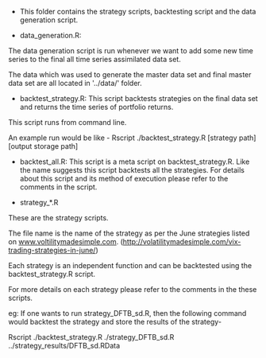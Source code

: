 * This folder contains the strategy scripts, backtesting script and
the data generation script.

* data_generation.R:

The data generation script is run whenever we want to add some new
time series to the final all time series assimilated data set. 

The data which was used to generate the master data set and final
master data set are all located in '../data/' folder.

* backtest_strategy.R:
This script backtests strategies on the final data set and returns the
time series of portfolio returns.

This script runs from command line.

An example run would be like -
Rscript ./backtest_strategy.R [strategy path] [output storage path]

* backtest_all.R:
This script is a meta script on backtest_strategy.R. Like the name
suggests this script backtests all the strategies. For details about
this script and its method of execution please refer to the comments
in the script.

* strategy_*.R 

These are the strategy scripts.  

The file name is the name of the strategy as per the June strategies
listed on www.voltilitymadesimple.com.
(http://volatilitymadesimple.com/vix-trading-strategies-in-june/)

Each strategy is an independent function and can be backtested using
the backtest_strategy.R script.

For more details on each strategy please refer to the comments in the
these scripts.

eg: If one wants to run strategy_DFTB_sd.R, then the following command
would backtest the strategy and store the results of the strategy-

Rscript ./backtest_strategy.R ./strategy_DFTB_sd.R ../strategy_results/DFTB_sd.RData